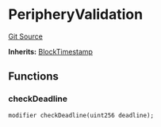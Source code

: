 # PeripheryValidation
[Git Source](https://github.com/KYRDTeam/ilo-contracts/blob/319686becad627d36fa714d2345ca75a5a55cab1/src/base/PeripheryValidation.sol)

**Inherits:**
[BlockTimestamp](/src/base/BlockTimestamp.sol/abstract.BlockTimestamp.md)


## Functions
### checkDeadline


```solidity
modifier checkDeadline(uint256 deadline);
```

